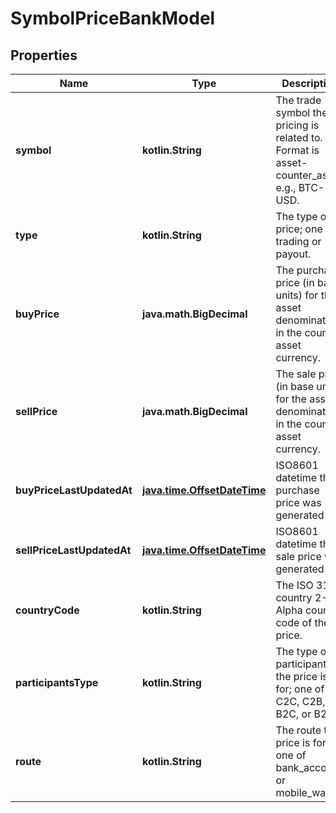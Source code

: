
# SymbolPriceBankModel

## Properties
Name | Type | Description | Notes
------------ | ------------- | ------------- | -------------
**symbol** | **kotlin.String** | The trade symbol the pricing is related to. Format is asset-counter_asset, e.g., BTC-USD. |  [optional]
**type** | **kotlin.String** | The type of price; one of trading or payout. |  [optional]
**buyPrice** | **java.math.BigDecimal** | The purchase price (in base units) for the asset denominated in the counter asset currency. |  [optional]
**sellPrice** | **java.math.BigDecimal** | The sale price (in base units) for the asset denominated in the counter asset currency. |  [optional]
**buyPriceLastUpdatedAt** | [**java.time.OffsetDateTime**](java.time.OffsetDateTime.md) | ISO8601 datetime the purchase price was generated at. |  [optional]
**sellPriceLastUpdatedAt** | [**java.time.OffsetDateTime**](java.time.OffsetDateTime.md) | ISO8601 datetime the sale price was generated at. |  [optional]
**countryCode** | **kotlin.String** | The ISO 3166 country 2-Alpha country code of the price. |  [optional]
**participantsType** | **kotlin.String** | The type of participants the price is for; one of C2C, C2B, B2C, or B2B. |  [optional]
**route** | **kotlin.String** | The route the price is for; one of bank_account or mobile_wallet. |  [optional]



